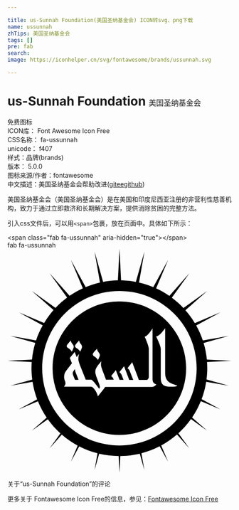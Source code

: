 ```yaml
---

title: us-Sunnah Foundation(美国圣纳基金会) ICON转svg、png下载
name: ussunnah
zhTips: 美国圣纳基金会
tags: []
pre: fab
search: 
image: https://iconhelper.cn/svg/fontawesome/brands/ussunnah.svg

---
```


# us-Sunnah Foundation  <small style="font-size: 60%;font-weight: 100">美国圣纳基金会</small>


<div class="detail-page">
<p>
<span><span class="badge-success badge">免费图标</span> </span>
<br/>
<span>
ICON库：
<span class="badge-secondary badge">Font Awesome Icon Free</span> 
</span>
<br/>
<span>
CSS名称：
<span class="badge-secondary badge">fa-ussunnah</span> 
</span>
<br/>
<span>
unicode：
<span class="badge-secondary badge">f407</span> 
<copy-btn content='f407' btn-title=""></copy-btn>
<copy-btn :content='String.fromCodePoint(parseInt("f407", 16))' btn-title="复制U"></copy-btn>
</span><br/><span>样式：<span class="badge-light badge">品牌(brands)</span></span>
<br/>
<span>
版本：
<span class="badge-secondary badge">5.0.0</span> 
</span>
<br/>
<span>图标来源/作者：<span class="badge-light badge">fontawesome</span></span> 
<br/>
<span class="zh-detail">中文描述：<span class="badge-primary badge">美国圣纳基金会</span><span class="help-link"><span>帮助改进</span>(<a href="https://gitee.com/liuwave/icon-helper/edit/master/json/fontawesome/brands/ussunnah.json" target="_blank" rel="noopener noreferrer">gitee</a><a href="https://github.com/liuwave/icon-helper/edit/master/json/fontawesome/brands/ussunnah.json" target="_blank" rel="noopener noreferrer">github</a></span>)</span><br/>
</p>
</div><div class="description description alert alert-light">美国圣纳基金会（美国圣纳基金会）是在美国和印度尼西亚注册的非营利性慈善机构，致力于通过立即救济和长期解决方案，提供消除贫困的完整方法。</div>
<div class="alert alert-dark">
  <i class="fab fa-ussunnah fa-xs"></i>
  <i class="fab fa-ussunnah fa-sm"></i>
  <i class="fab fa-ussunnah fa-lg"></i>
  <i class="fab fa-ussunnah fa-2x"></i>
  <i class="fab fa-ussunnah fa-3x"></i>
  <i class="fab fa-ussunnah fa-5x"></i>
  <i class="fab fa-ussunnah fa-7x"></i>
</div>
<div>
  <p>引入css文件后，可以用<code>&lt;span&gt;</code>包裹，放在页面中。具体如下所示：    
  </p>
  <div class="alert alert-primary" style="font-size: 14px">
    &lt;span class="fab fa-ussunnah" aria-hidden="true"&gt;&lt;/span&gt;
    <copy-btn content='<span class="fab fa-ussunnah" aria-hidden="true"></span>'></copy-btn>
  </div>
  <div class="alert alert-secondary">
    <i class="fab fa-ussunnah"
    style="font-size: 24px"
    aria-hidden="true"></i> fab fa-ussunnah
    <copy-btn content="fab fa-ussunnah" btn-title="复制图标名称"></copy-btn>
  </div>
</div>
<div id="svg" class="svg-wrap">
<svg xmlns="http://www.w3.org/2000/svg" viewBox="0 0 512 512"><path d="M156.8 285.1l5.7 14.4h-8.2c-1.3-3.2-3.1-7.7-3.8-9.5-2.5-6.3-1.1-8.4 0-10 1.9-2.7 3.2-4.4 3.6-5.2 0 2.2.8 5.7 2.7 10.3zm297.3 18.8c-2.1 13.8-5.7 27.1-10.5 39.7l43 23.4-44.8-18.8c-5.3 13.2-12 25.6-19.9 37.2l34.2 30.2-36.8-26.4c-8.4 11.8-18 22.6-28.7 32.3l24.9 34.7-28.1-31.8c-11 9.6-23.1 18-36.1 25.1l15.7 37.2-19.3-35.3c-13.1 6.8-27 12.1-41.6 15.9l6.7 38.4-10.5-37.4c-14.3 3.4-29.2 5.3-44.5 5.4L256 512l-1.9-38.4c-15.3-.1-30.2-2-44.5-5.3L199 505.6l6.7-38.2c-14.6-3.7-28.6-9.1-41.7-15.8l-19.2 35.1 15.6-37c-13-7-25.2-15.4-36.2-25.1l-27.9 31.6 24.7-34.4c-10.7-9.7-20.4-20.5-28.8-32.3l-36.5 26.2 33.9-29.9c-7.9-11.6-14.6-24.1-20-37.3l-44.4 18.7L67.8 344c-4.8-12.7-8.4-26.1-10.5-39.9l-51 9 50.3-14.2c-1.1-8.5-1.7-17.1-1.7-25.9 0-4.7.2-9.4.5-14.1L0 256l56-2.8c1.3-13.1 3.8-25.8 7.5-38.1L6.4 199l58.9 10.4c4-12 9.1-23.5 15.2-34.4l-55.1-30 58.3 24.6C90 159 97.2 149.2 105.3 140L55.8 96.4l53.9 38.7c8.1-8.6 17-16.5 26.6-23.6l-40-55.6 45.6 51.6c9.5-6.6 19.7-12.3 30.3-17.2l-27.3-64.9 33.8 62.1c10.5-4.4 21.4-7.9 32.7-10.4L199 6.4l19.5 69.2c11-2.1 22.3-3.2 33.8-3.4L256 0l3.6 72.2c11.5.2 22.8 1.4 33.8 3.5L313 6.4l-12.4 70.7c11.3 2.6 22.2 6.1 32.6 10.5l33.9-62.2-27.4 65.1c10.6 4.9 20.7 10.7 30.2 17.2l45.8-51.8-40.1 55.9c9.5 7.1 18.4 15 26.5 23.6l54.2-38.9-49.7 43.9c8 9.1 15.2 18.9 21.5 29.4l58.7-24.7-55.5 30.2c6.1 10.9 11.1 22.3 15.1 34.3l59.3-10.4-57.5 16.2c3.7 12.2 6.2 24.9 7.5 37.9L512 256l-56 2.8c.3 4.6.5 9.3.5 14.1 0 8.7-.6 17.3-1.6 25.8l50.7 14.3-51.5-9.1zm-21.8-31c0-97.5-79-176.5-176.5-176.5s-176.5 79-176.5 176.5 79 176.5 176.5 176.5 176.5-79 176.5-176.5zm-24 0c0 84.3-68.3 152.6-152.6 152.6s-152.6-68.3-152.6-152.6 68.3-152.6 152.6-152.6 152.6 68.3 152.6 152.6zM195 241c0 2.1 1.3 3.8 3.6 5.1 3.3 1.9 6.2 4.6 8.2 8.2 2.8-5.7 4.3-9.5 4.3-11.2 0-2.2-1.1-4.4-3.2-7-2.1-2.5-3.2-5.2-3.3-7.7-6.5 6.8-9.6 10.9-9.6 12.6zm-40.7-19c0 2.1 1.3 3.8 3.6 5.1 3.5 1.9 6.2 4.6 8.2 8.2 2.8-5.7 4.3-9.5 4.3-11.2 0-2.2-1.1-4.4-3.2-7-2.1-2.5-3.2-5.2-3.3-7.7-6.5 6.8-9.6 10.9-9.6 12.6zm-19 0c0 2.1 1.3 3.8 3.6 5.1 3.3 1.9 6.2 4.6 8.2 8.2 2.8-5.7 4.3-9.5 4.3-11.2 0-2.2-1.1-4.4-3.2-7-2.1-2.5-3.2-5.2-3.3-7.7-6.4 6.8-9.6 10.9-9.6 12.6zm204.9 87.9c-8.4-3-8.7-6.8-8.7-15.6V182c-8.2 12.5-14.2 18.6-18 18.6 6.3 14.4 9.5 23.9 9.5 28.3v64.3c0 2.2-2.2 6.5-4.7 6.5h-18c-2.8-7.5-10.2-26.9-15.3-40.3-2 2.5-7.2 9.2-10.7 13.7 2.4 1.6 4.1 3.6 5.2 6.3 2.6 6.7 6.4 16.5 7.9 20.2h-9.2c-3.9-10.4-9.6-25.4-11.8-31.1-2 2.5-7.2 9.2-10.7 13.7 2.4 1.6 4.1 3.6 5.2 6.3.8 2 2.8 7.3 4.3 10.9H256c-1.5-4.1-5.6-14.6-8.4-22-2 2.5-7.2 9.2-10.7 13.7 2.5 1.6 4.3 3.6 5.2 6.3.2.6.5 1.4.6 1.7H225c-4.6-13.9-11.4-27.7-11.4-34.1 0-2.2.3-5.1 1.1-8.2-8.8 10.8-14 15.9-14 25 0 7.5 10.4 28.3 10.4 33.3 0 1.7-.5 3.3-1.4 4.9-9.6-12.7-15.5-20.7-18.8-20.7h-12l-11.2-28c-3.8-9.6-5.7-16-5.7-18.8 0-3.8.5-7.7 1.7-12.2-1 1.3-3.7 4.7-5.5 7.1-.8-2.1-3.1-7.7-4.6-11.5-2.1 2.5-7.5 9.1-11.2 13.6.9 2.3 3.3 8.1 4.9 12.2-2.5 3.3-9.1 11.8-13.6 17.7-4 5.3-5.8 13.3-2.7 21.8 2.5 6.7 2 7.9-1.7 14.1H191c5.5 0 14.3 14 15.5 22 13.2-16 15.4-19.6 16.8-21.6h107c3.9 0 7.2-1.9 9.9-5.8zm20.1-26.6V181.7c-9 12.5-15.9 18.6-20.7 18.6 7.1 14.4 10.7 23.9 10.7 28.3v66.3c0 17.5 8.6 20.4 24 20.4 8.1 0 12.5-.8 13.7-2.7-4.3-1.6-7.6-2.5-9.9-3.3-8.1-3.2-17.8-7.4-17.8-26z"/></svg>
</div>
<detail full-name='fa-ussunnah'></detail>

<Vssue title="关于“us-Sunnah Foundation”的评论" >关于“us-Sunnah Foundation”的评论</Vssue>
    
<div><p>更多关于  Fontawesome Icon Free的信息，参见：<a target="_blank" href="https://iconhelper.cn/fontawesome.html">Fontawesome Icon Free</a>
</p></div>

